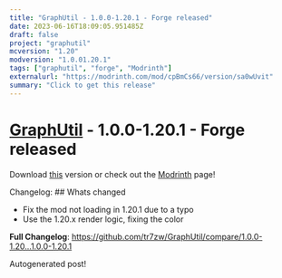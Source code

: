 ```yaml
---
title: "GraphUtil - 1.0.0-1.20.1 - Forge released"
date: 2023-06-16T18:09:05.951485Z
draft: false
project: "graphutil"
mcversion: "1.20"
modversion: "1.0.01.20.1"
tags: ["graphutil", "forge", "Modrinth"]
externalurl: "https://modrinth.com/mod/cpBmCs66/version/sa0wUvit"
summary: "Click to get this release"
---
```

# [GraphUtil](/project/graphutil) - 1.0.0-1.20.1 - Forge released
Download [this](https://modrinth.com/mod/cpBmCs66/version/sa0wUvit) version or check out the [Modrinth](https://modrinth.com/mod/cpBmCs66) page!

Changelog: ## Whats changed
* Fix the mod not loading in 1.20.1 due to a typo
* Use the 1.20.x render logic, fixing the color

**Full Changelog**: https://github.com/tr7zw/GraphUtil/compare/1.0.0-1.20...1.0.0-1.20.1

Autogenerated post!
